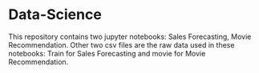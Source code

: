 # Data-Science
This repository contains two jupyter notebooks: Sales Forecasting, Movie Recommendation.
Other two csv files are the raw data used in these notebooks: Train for Sales Forecasting and movie for Movie Recommendation.
